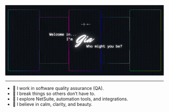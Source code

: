 <img src="https://raw.githubusercontent.com/byGia/byGia/main/banner-byGia.gif" alt="byGia banner" width="1200px" />

---
<p align="center">

- 🤯 I work in software quality assurance (QA).  
- 🫢 I break things so others don’t have to.  
- 🤔 I explore NetSuite, automation tools, and integrations.  
- 🫠 I believe in calm, clarity, and beauty.  

</p>
